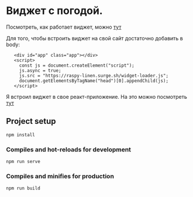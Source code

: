 # Виджет с погодой. 
 Посмотреть, как работает виджет, можно [тут](https://raspy-linen.surge.sh/)
 
 Для того, чтобы встроить виджет на свой сайт достаточно добавить в body: 
 ```
    <div id="app" class="app"></div>
    <script>
      const js = document.createElement("script");
      js.async = true;
      js.src = "https://raspy-linen.surge.sh/widget-loader.js";
      document.getElementsByTagName("head")[0].appendChild(js);
    </script>
 ```
 
  Я встроил виджет в свое реакт-приложение. На это можно посмотреть [тут](https://scrawny-nation.surge.sh)

## Project setup
```
npm install
```

### Compiles and hot-reloads for development
```
npm run serve
```

### Compiles and minifies for production
```
npm run build
```
